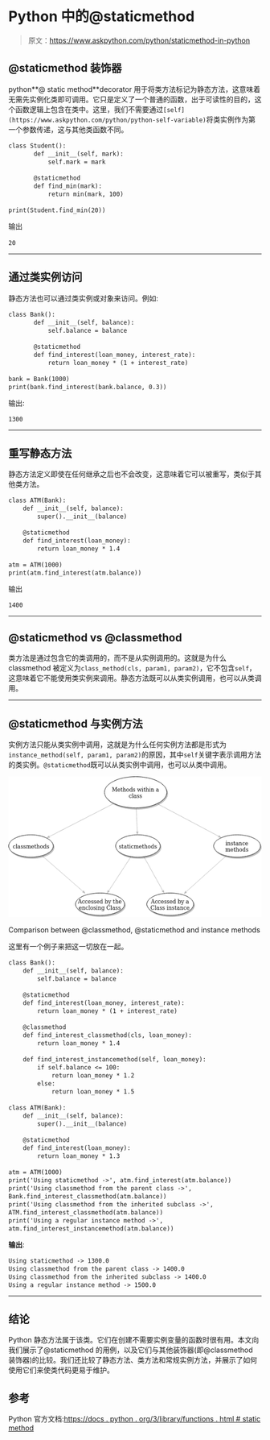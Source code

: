 # Python 中的@staticmethod

> 原文：<https://www.askpython.com/python/staticmethod-in-python>

## @staticmethod 装饰器

python**@ static method**decorator 用于将类方法标记为静态方法，这意味着无需先实例化类即可调用。它只是定义了一个普通的函数，出于可读性的目的，这个函数逻辑上包含在类中。这里，我们不需要通过`[self](https://www.askpython.com/python/python-self-variable)`将类实例作为第一个参数传递，这与其他类函数不同。

```
class Student():
       def __init__(self, mark):
           self.mark = mark

       @staticmethod
       def find_min(mark):
           return min(mark, 100)

print(Student.find_min(20))

```

输出

`20`

* * *

## 通过类实例访问

静态方法也可以通过类实例或对象来访问。例如:

```
class Bank():
       def __init__(self, balance):
           self.balance = balance

       @staticmethod
       def find_interest(loan_money, interest_rate):
           return loan_money * (1 + interest_rate)

bank = Bank(1000)
print(bank.find_interest(bank.balance, 0.3))

```

输出:

```
1300

```

* * *

## 重写静态方法

静态方法定义即使在任何继承之后也不会改变，这意味着它可以被重写，类似于其他类方法。

```
class ATM(Bank):
    def __init__(self, balance):
        super().__init__(balance)

    @staticmethod
    def find_interest(loan_money):
        return loan_money * 1.4

atm = ATM(1000)
print(atm.find_interest(atm.balance))

```

输出

```
1400

```

* * *

## @staticmethod vs @classmethod

类方法是通过包含它的类调用的，而不是从实例调用的。这就是为什么 classmethod 被定义为`class_method(cls, param1, param2)`，它不包含`self`，这意味着它不能使用类实例来调用。静态方法既可以从类实例调用，也可以从类调用。

* * *

## @staticmethod 与实例方法

实例方法只能从类实例中调用，这就是为什么任何实例方法都是形式为`instance_method(self, param1, param2)`的原因，其中`self`关键字表示调用方法的类实例。`@staticmethod`既可以从类实例中调用，也可以从类中调用。

![Staticmethods](img/a7e2f8406d1e9a622066414bb4b09a3a.png)

Comparison between @classmethod, @staticmethod and instance methods

这里有一个例子来把这一切放在一起。

```
class Bank():
    def __init__(self, balance):
        self.balance = balance

    @staticmethod
    def find_interest(loan_money, interest_rate):
        return loan_money * (1 + interest_rate)

    @classmethod
    def find_interest_classmethod(cls, loan_money):
        return loan_money * 1.4

    def find_interest_instancemethod(self, loan_money):
        if self.balance <= 100:
            return loan_money * 1.2
        else:
            return loan_money * 1.5

class ATM(Bank):
    def __init__(self, balance):
        super().__init__(balance)

    @staticmethod
    def find_interest(loan_money):
        return loan_money * 1.3

atm = ATM(1000)
print('Using staticmethod ->', atm.find_interest(atm.balance))
print('Using classmethod from the parent class ->', Bank.find_interest_classmethod(atm.balance))
print('Using classmethod from the inherited subclass ->', ATM.find_interest_classmethod(atm.balance))
print('Using a regular instance method ->', atm.find_interest_instancemethod(atm.balance))

```

**输出**:

```
Using staticmethod -> 1300.0
Using classmethod from the parent class -> 1400.0
Using classmethod from the inherited subclass -> 1400.0
Using a regular instance method -> 1500.0

```

* * *

## 结论

Python 静态方法属于该类。它们在创建不需要实例变量的函数时很有用。本文向我们展示了@staticmethod 的用例，以及它们与其他装饰器(即@classmethod 装饰器)的比较。我们还比较了静态方法、类方法和常规实例方法，并展示了如何使用它们来使类代码更易于维护。

## 参考

Python 官方文档:[https://docs . python . org/3/library/functions . html # static method](https://docs.python.org/3/library/functions.html#staticmethod)